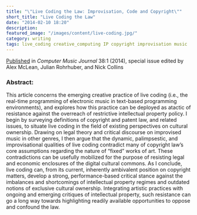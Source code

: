 ```yaml
---
title: "\"Live Coding the Law: Improvisation, Code and Copyright\""
short_title: "Live Coding the Law"
date: "2014-02-10 18:20"
description:
featured_image: "/images/content/live-coding.jpg/"
category: writing
tags: live_coding creative_computing IP copyright improvisation music
---
```


[Published][1] in _Computer Music Journal_ 38:1 (2014), special issue edited by  Alex McLean, Julian Rohrhuber, and Nick Collins

[1]: https://www.academia.edu/5259067/Live_Coding_the_Law_Improvisation_Code_and_Copyright

### Abstract:
This article concerns the emerging creative practice of live coding (i.e., the real-time programming of electronic music in text-based programming environments), and explores how this practice can be deployed as atactic of resistance against the overreach of restrictive intellectual property policy. I begin by surveying definitions of copyright and patent law, and related issues, to situate live coding in the field of existing perspectives on cultural ownership. Drawing on legal theory and critical discourse on improvised music in other genres, I then argue that the dynamic, palimpsestic, and improvisational qualities of live coding contradict many of copyright law’s core assumptions regarding the nature of “fixed” works of art. These contradictions can be usefully mobilized for the purpose of resisting legal and economic enclosures of the digital cultural commons. As I conclude, live coding can, from its current, inherently ambivalent position on copyright matters, develop a strong, performance-based critical stance against the imbalances and shortcomings of intellectual property regimes and outdated notions of exclusive cultural ownership. Integrating artistic practices with ongoing and emerging critiques of intellectual property, such resistance can go a long way towards highlighting readily available opportunities to oppose and confound the law.
